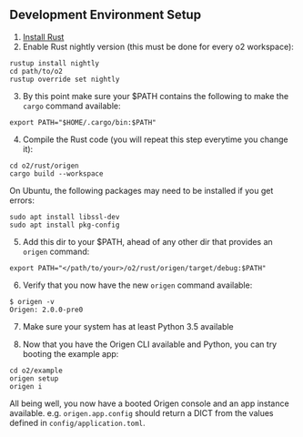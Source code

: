## Development Environment Setup

1) [Install Rust](https://www.rust-lang.org/tools/install) 
2) Enable Rust nightly version (this must be done for every o2 workspace):

~~~
rustup install nightly
cd path/to/o2
rustup override set nightly
~~~

3) By this point make sure your $PATH contains the following to make the `cargo` command available:

~~~
export PATH="$HOME/.cargo/bin:$PATH"
~~~

4) Compile the Rust code (you will repeat this step everytime you change it):
~~~
cd o2/rust/origen
cargo build --workspace
~~~

On Ubuntu, the following packages may need to be installed if you get errors:

~~~
sudo apt install libssl-dev
sudo apt install pkg-config
~~~

5) Add this dir to your $PATH, ahead of any other dir that provides an `origen` command:
~~~
export PATH="</path/to/your>/o2/rust/origen/target/debug:$PATH"
~~~

6) Verify that you now have the new `origen` command available:

~~~
$ origen -v
Origen: 2.0.0-pre0
~~~

7) Make sure your system has at least Python 3.5 available

8) Now that you have the Origen CLI available and Python, you can try booting the example app:

~~~
cd o2/example
origen setup
origen i
~~~

All being well, you now have a booted Origen console and an app instance available. e.g. `origen.app.config` should return a DICT from the values defined in `config/application.toml`.



